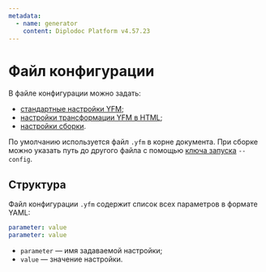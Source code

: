 ```yaml
---
metadata:
  - name: generator
    content: Diplodoc Platform v4.57.23
---
```

# Файл конфигурации

В файле конфигурации можно задать:

* [стандартные настройки YFM](../settings.md);
* [настройки трансформации YFM в HTML](../tools/transform/settings.md);
* [настройки сборки](../tools/docs/settings.md).

По умолчанию используется файл `.yfm` в корне документа. При сборке можно указать путь до другого файла с помощью [ключа запуска](../tools/docs/settings.md) `--config`. 

## Структура

Файл конфигурации `.yfm` содержит список всех параметров в формате YAML:

```yaml
parameter: value
parameter: value
```
* `parameter` — имя задаваемой настройки;
* `value` — значение настройки.
